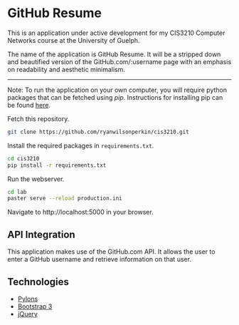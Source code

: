 GitHub Resume
=============

This is an application under active development for my CIS3210 Computer
Networks course at the University of Guelph.

The name of the application is GitHub Resume. It will be a stripped down
and beautified version of the GitHub.com/:username page with an emphasis
on readability and aesthetic minimalism.

------------

Note: To run the application on your own computer, you will require python packages
that can be fetched using *pip*. Instructions for installing pip can be found 
[here](http://pip.readthedocs.org/en/latest/installing.html).

Fetch this repository.
```bash
git clone https://github.com/ryanwilsonperkin/cis3210.git
```

Install the required packages in `requirements.txt`.
```bash
cd cis3210
pip install -r requirements.txt
```

Run the webserver.
```bash
cd lab
paster serve --reload production.ini
```

Navigate to http://localhost:5000 in your browser.

API Integration
---------------

This application makes use of the GitHub.com API. It allows the user to enter
a GitHub username and retrieve information on that user.

Technologies
------------
* [Pylons](http://www.pylonsproject.org/projects/pylons-framework/about)
* [Bootstrap 3](http://getbootstrap.com/)
* [jQuery](http://jquery.com/)
